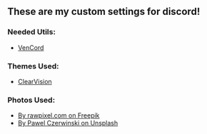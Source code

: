 ## These are my custom settings for discord!
### Needed Utils:
 - [VenCord](https://github.com/Vencord/Installer/releases/latest/download/VencordInstaller.exe)

### Themes Used:
 - [ClearVision](https://clearvision.github.io)

### Photos Used:
 - [By rawpixel.com on Freepik](https://www.freepik.com/free-photo/aesthetic-dark-wallpaper-background-neon-light_17581562.htm#query=wallpaper&position=6&from_view=keyword&track=sph)
 - [By Pawel Czerwinski on Unsplash](https://unsplash.com/photos/z4n8CGRuzOA?utm_source=unsplash&utm_medium=referral&utm_content=creditCopyText)


